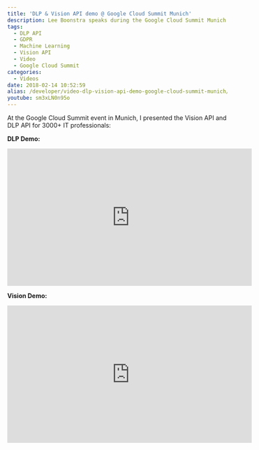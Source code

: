 ```yaml
---
title: 'DLP & Vision API demo @ Google Cloud Summit Munich'
description: Lee Boonstra speaks during the Google Cloud Summit Munich 2017 about the DLP API and Vision API.
tags:
  - DLP API
  - GDPR
  - Machine Learning
  - Vision API
  - Video
  - Google Cloud Summit
categories:
  - Videos
date: 2018-02-14 10:52:59
alias: /developer/video-dlp-vision-api-demo-google-cloud-summit-munich/
youtube: sm3xLN0n95o
---
```


At the Google Cloud Summit event in Munich, I presented the Vision API and DLP API for 3000+ IT professionals: 
<!--more-->
**DLP Demo:**

<iframe width="560" height="315" src="https://www.youtube.com/embed/sm3xLN0n95o?start=2618" frameborder="0" allow="accelerometer; autoplay; encrypted-media; gyroscope; picture-in-picture" allowfullscreen></iframe>


**Vision Demo:**

<iframe width="560" height="315" src="https://www.youtube.com/embed/sm3xLN0n95o?start=4908" frameborder="0" allow="accelerometer; autoplay; encrypted-media; gyroscope; picture-in-picture" allowfullscreen></iframe>

